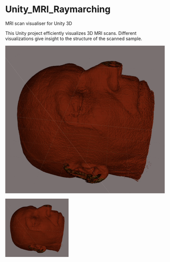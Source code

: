 # Unity_MRI_Raymarching
MRI scan visualiser for Unity 3D

This Unity project efficiently visualizes 3D MRI scans. Different visualizations give insight to the structure of the scanned sample.

![alt text](https://github.com/RollerVincent/Unity_MRI_Raymarching/blob/main/Demo/Demo1.png?raw=true)

<img src="https://github.com/RollerVincent/Unity_MRI_Raymarching/blob/main/Demo/Demo1.png?raw=true" alt="demo" style="width:200px;"/>
